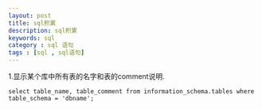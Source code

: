 ```yaml
---
layout: post
title: sql积累
description: sql积累
keywords: sql
category : sql 语句
tags : [sql , sql语句]
---
```



1.显示某个库中所有表的名字和表的comment说明.

```
select table_name, table_comment from information_schema.tables where table_schema = 'dbname'; 
```

